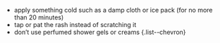 - apply something cold such as a damp cloth or ice pack (for no more than 20 minutes)
- tap or pat the rash instead of scratching it
- don’t use perfumed shower gels or creams
{.list--chevron}
